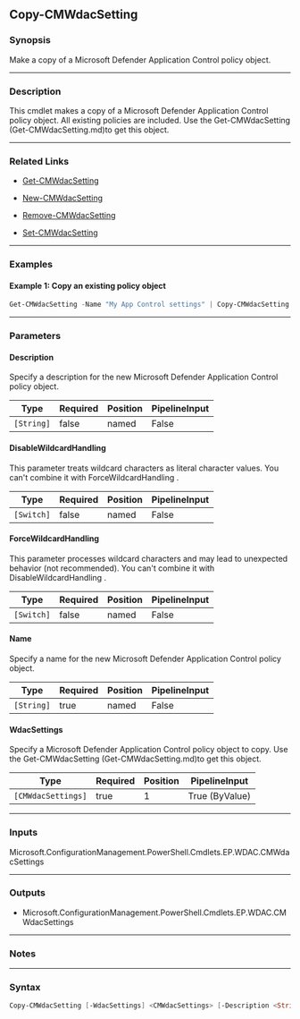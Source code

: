 Copy-CMWdacSetting
------------------




### Synopsis
Make a copy of a Microsoft Defender Application Control policy object.



---


### Description

This cmdlet makes a copy of a Microsoft Defender Application Control policy object. All existing policies are included. Use the Get-CMWdacSetting (Get-CMWdacSetting.md)to get this object.



---


### Related Links
* [Get-CMWdacSetting](Get-CMWdacSetting)



* [New-CMWdacSetting](New-CMWdacSetting)



* [Remove-CMWdacSetting](Remove-CMWdacSetting)



* [Set-CMWdacSetting](Set-CMWdacSetting)





---


### Examples
#### Example 1: Copy an existing policy object
```PowerShell
Get-CMWdacSetting -Name "My App Control settings" | Copy-CMWdacSetting -Name "New App Control settings"
```



---


### Parameters
#### **Description**

Specify a description for the new Microsoft Defender Application Control policy object.






|Type      |Required|Position|PipelineInput|
|----------|--------|--------|-------------|
|`[String]`|false   |named   |False        |



#### **DisableWildcardHandling**

This parameter treats wildcard characters as literal character values. You can't combine it with ForceWildcardHandling .






|Type      |Required|Position|PipelineInput|
|----------|--------|--------|-------------|
|`[Switch]`|false   |named   |False        |



#### **ForceWildcardHandling**

This parameter processes wildcard characters and may lead to unexpected behavior (not recommended). You can't combine it with DisableWildcardHandling .






|Type      |Required|Position|PipelineInput|
|----------|--------|--------|-------------|
|`[Switch]`|false   |named   |False        |



#### **Name**

Specify a name for the new Microsoft Defender Application Control policy object.






|Type      |Required|Position|PipelineInput|
|----------|--------|--------|-------------|
|`[String]`|true    |named   |False        |



#### **WdacSettings**

Specify a Microsoft Defender Application Control policy object to copy. Use the Get-CMWdacSetting (Get-CMWdacSetting.md)to get this object.






|Type              |Required|Position|PipelineInput |
|------------------|--------|--------|--------------|
|`[CMWdacSettings]`|true    |1       |True (ByValue)|





---


### Inputs
Microsoft.ConfigurationManagement.PowerShell.Cmdlets.EP.WDAC.CMWdacSettings





---


### Outputs
* Microsoft.ConfigurationManagement.PowerShell.Cmdlets.EP.WDAC.CMWdacSettings






---


### Notes




---


### Syntax
```PowerShell
Copy-CMWdacSetting [-WdacSettings] <CMWdacSettings> [-Description <String>] [-DisableWildcardHandling] [-ForceWildcardHandling] -Name <String> [<CommonParameters>]
```

